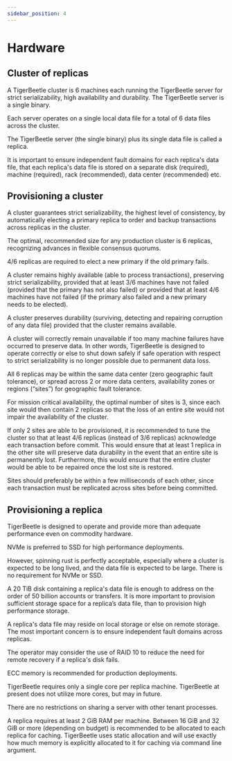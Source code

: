 ```yaml
---
sidebar_position: 4
---
```


# Hardware

## Cluster of replicas

A TigerBeetle cluster is 6 machines each running the TigerBeetle
server for strict serializability, high availability and
durability. The TigerBeetle server is a single binary.

Each server operates on a single local data file for a total of 6
data files across the cluster.

The TigerBeetle server (the single binary) plus its single data file
is called a replica.

It is important to ensure independent fault domains for each replica's
data file, that each replica's data file is stored on a separate disk
(required), machine (required), rack (recommended), data center
(recommended) etc.

## Provisioning a cluster

A cluster guarantees strict serializability, the highest level of
consistency, by automatically electing a primary replica to order and
backup transactions across replicas in the cluster.

The optimal, recommended size for any production cluster is 6
replicas, recognizing advances in flexible consensus quorums.

4/6 replicas are required to elect a new primary if the old primary
fails.

A cluster remains highly available (able to process transactions),
preserving strict serializability, provided that at least 3/6 machines
have not failed (provided that the primary has not also failed) or
provided that at least 4/6 machines have not failed (if the primary
also failed and a new primary needs to be elected).

A cluster preserves durability (surviving, detecting and repairing
corruption of any data file) provided that the cluster remains
available.

A cluster will correctly remain unavailable if too many machine
failures have occurred to preserve data. In other words, TigerBeetle
is designed to operate correctly or else to shut down safely if safe
operation with respect to strict serializability is no longer possible
due to permanent data loss.

All 6 replicas may be within the same data center (zero geographic
fault tolerance), or spread across 2 or more data centers,
availability zones or regions (“sites”) for geographic fault
tolerance.

For mission critical availability, the optimal number of sites is 3,
since each site would then contain 2 replicas so that the loss of an
entire site would not impair the availability of the cluster.

If only 2 sites are able to be provisioned, it is recommended to tune
the cluster so that at least 4/6 replicas (instead of 3/6 replicas)
acknowledge each transaction before commit. This would ensure that at
least 1 replica in the other site will preserve data durability in the
event that an entire site is permanently lost. Furthermore, this would
ensure that the entire cluster would be able to be repaired once the
lost site is restored.

Sites should preferably be within a few milliseconds of each other,
since each transaction must be replicated across sites before being
committed.

## Provisioning a replica

TigerBeetle is designed to operate and provide more than adequate
performance even on commodity hardware.

NVMe is preferred to SSD for high performance deployments.

However, spinning rust is perfectly acceptable, especially where a
cluster is expected to be long lived, and the data file is expected to
be large. There is no requirement for NVMe or SSD.

A 20 TiB disk containing a replica's data file is enough to address on
the order of 50 billion accounts or transfers. It is more important to
provision sufficient storage space for a replica’s data file, than to
provision high performance storage.

A replica's data file may reside on local storage or else on remote
storage. The most important concern is to ensure independent fault
domains across replicas.

The operator may consider the use of RAID 10 to reduce the need for
remote recovery if a replica's disk fails.

ECC memory is recommended for production deployments.

TigerBeetle requires only a single core per replica
machine. TigerBeetle at present does not utilize more cores, but may
in future.

There are no restrictions on sharing a server with other tenant
processes.

A replica requires at least 2 GiB RAM per machine. Between 16 GiB and
32 GiB or more (depending on budget) is recommended to be allocated to
each replica for caching. TigerBeetle uses static allocation and will
use exactly how much memory is explicitly allocated to it for caching
via command line argument.
